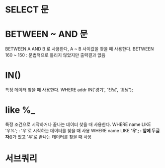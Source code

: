 # SELECT 문


# BETWEEN ~ AND 문
  BETWEEN A AND B 로 사용한다, A ~ B 사이값을 찾을 때 사용한다.
  BETWEEN 160 ~ 150 : 문법적으로 틀리지 않았지만 출력결과 없음

# IN()
  특정 데이터 찾을 때 사용한다.
  WHERE addr IN('경기', '전남', '경남');

# like %_
  특정 조건으로 시작하거나 끝나는 데이터 찾을 때 사용한다.
  WHERE name LIKE '우%'; : '우'로 시작하는 데이터를 찾을 때 사용
  WHERE name LIKE '__우'; : 앞에 두글자(__)가 있고 '우'로 끝나는 데이터를 찾을 때 사용

# 서브쿼리
  
